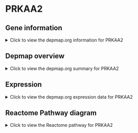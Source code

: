 <h1>PRKAA2</h1>

<h2>Gene information</h2>
<details>
  <summary>Click to view the depmap.org information for PRKAA2</summary>
  <p><a href="https://depmap.org/portal/gene/PRKAA2?tab=about" target="_BLANK">Open page in a new tab...</a></p>
  <iframe src="https://depmap.org/portal/gene/PRKAA2?tab=about" style="border:none;width:100%;height:800px"></iframe>
</details>

<h2>Depmap overview</h2>
<details>
  <summary>Click to view the depmap.org summary for PRKAA2</summary>
  <p><a href="https://depmap.org/portal/gene/PRKAA2?tab=overview" target="_BLANK">Open page in a new tab...</a></p>
  <iframe src="https://depmap.org/portal/gene/PRKAA2?tab=overview" style="border:none;width:100%;height:800px"></iframe>
</details>

<h2>Expression</h2>
<details>
  <summary>Click to view the depmap.org expression data for PRKAA2</summary>
  <p><a href="https://depmap.org/portal/gene/PRKAA2?tab=characterization" target="_BLANK">Open page in a new tab...</a></p>
  <iframe src="https://depmap.org/portal/gene/PRKAA2?tab=characterization" style="border:none;width:100%;height:800px"></iframe>
</details>



<h2>Reactome Pathway diagram</h2>
<details>
  <summary>Click to view the Reactome pathway for PRKAA2</summary>
  <p><a href="https://reactome.org/PathwayBrowser/#/R-HSA-9613354" target="_BLANK">Open page in a new tab...</a></p>
  <p>Lipophagy</p>
<iframe src="https://reactome.org/PathwayBrowser/#/R-HSA-9613354" style="border:none;width:100%;height:800px"></iframe>
</details>



